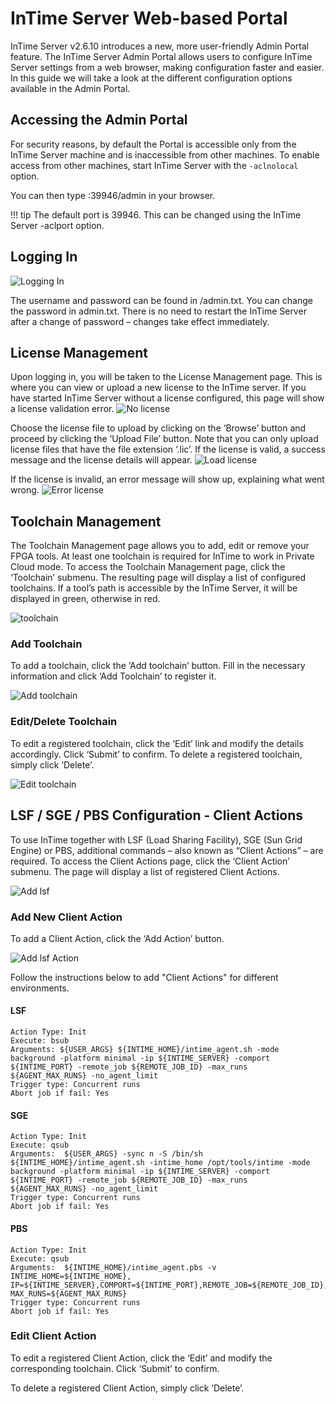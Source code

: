 InTime Server Web-based Portal
===============================================
InTime Server v2.6.10 introduces a new, more user-friendly Admin Portal feature. The InTime Server Admin Portal allows users to configure InTime Server settings from a web browser, making configuration faster and easier. In this guide we will take a look at the different configuration options available in the Admin Portal.

## Accessing the Admin Portal

For security reasons, by default the Portal is accessible only from the InTime Server machine and is inaccessible from other machines. To enable access from other machines, start InTime Server with the `-aclnolocal` option. 

You can then type <Intime Server IP Address>:39946/admin in your browser.

!!! tip
    The default port is 39946. This can be changed using the InTime Server -aclport option.

## Logging In

![Logging In](images/advanced/intimeserver_admin_portal_login.png)

The username and password can be found in <InTime Server installation directory>/admin.txt. You can change the password in admin.txt. There is no need to restart the InTime Server after a change of password – changes take effect immediately.

## License Management

Upon logging in, you will be taken to the License Management page. This is where you can view or upload a new license to the InTime server. If you have started InTime Server without a license configured, this page will show a license validation error.
![No license](images/advanced/no_license.png)

Choose the license file to upload by clicking on the ‘Browse’ button and proceed by clicking the ‘Upload File’ button. Note that you can only upload license files that have the file extension ‘.lic’. If the license is valid, a success message and the license details will appear.
![Load license](images/advanced/load_license.png)

If the license is invalid, an error message will show up, explaining what went wrong.
![Error license](images/advanced/error_license.png)

## Toolchain Management

The Toolchain Management page allows you to add, edit or remove your FPGA tools. At least one toolchain is required for InTime to work in Private Cloud mode. To access the Toolchain Management page, click the ‘Toolchain’ submenu. The resulting page will display a list of configured toolchains. If a tool’s path is accessible by the InTime Server, it will be displayed in green, otherwise in red. 

![toolchain](images/advanced/toolchain.png)

### Add Toolchain
To add a toolchain, click the ‘Add toolchain’ button. Fill in the necessary information and click ‘Add Toolchain’ to register it.

![Add toolchain](images/advanced/add_toolchain.png)

### Edit/Delete Toolchain
To edit a registered toolchain, click the ‘Edit’ link and modify the details accordingly. Click ‘Submit’ to confirm. To delete a registered toolchain, simply click ‘Delete’.

![Edit toolchain](images/advanced/edit_toolchain.png)


## LSF / SGE / PBS Configuration - Client Actions

To use InTime together with LSF (Load Sharing Facility), SGE (Sun Grid Engine) or PBS, additional commands – also known as “Client Actions” – are required. To access the Client Actions page, click the ‘Client Action’ submenu. The page will display a list of registered Client Actions.

![Add lsf](images/advanced/LSF.png)

### Add New Client Action

To add a Client Action, click the ‘Add Action’ button.

![Add lsf Action](images/advanced/lsf_actions.png)

Follow the instructions below to add "Client Actions" for different environments.

#### LSF
    Action Type: Init
    Execute: bsub
    Arguments: ${USER_ARGS} ${INTIME_HOME}/intime_agent.sh -mode background -platform minimal -ip ${INTIME_SERVER} -comport ${INTIME_PORT} -remote_job ${REMOTE_JOB_ID} -max_runs ${AGENT_MAX_RUNS} -no_agent_limit
    Trigger type: Concurrent runs
    Abort job if fail: Yes

#### SGE
    Action Type: Init
    Execute: qsub
    Arguments:  ${USER_ARGS} -sync n -S /bin/sh ${INTIME_HOME}/intime_agent.sh -intime_home /opt/tools/intime -mode background -platform minimal -ip ${INTIME_SERVER} -comport ${INTIME_PORT} -remote_job ${REMOTE_JOB_ID} -max_runs ${AGENT_MAX_RUNS} -no_agent_limit
    Trigger type: Concurrent runs
    Abort job if fail: Yes

#### PBS
    Action Type: Init
    Execute: qsub
    Arguments:  ${INTIME_HOME}/intime_agent.pbs -v INTIME_HOME=${INTIME_HOME}, IP=${INTIME_SERVER},COMPORT=${INTIME_PORT},REMOTE_JOB=${REMOTE_JOB_ID}, MAX_RUNS=${AGENT_MAX_RUNS}
    Trigger type: Concurrent runs
    Abort job if fail: Yes

### Edit Client Action
To edit a registered Client Action, click the ‘Edit’ and modify the corresponding toolchain. Click ‘Submit’ to confirm.

To delete a registered Client Action, simply click ‘Delete’.

